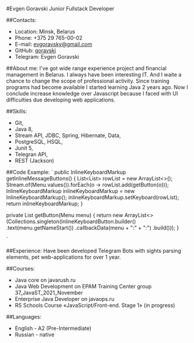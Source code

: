 #Evgen Goravski
Junior Fullstack Developer


##Contacts:
- Location: Minsk, Belarus
- Phone: +375 29 765-00-02
- E-mail: evgoravsky@gmail.com
- GitHub: [goravski](https://github.com/goravski)
- Telegram: Evgen Goravski


##About me:
I've got wide range experience project and financial management in Belarus. I always have been interesting IT.
And I waite a chance to change the scope of professional activity. Since training programs had become available I started learning Java 2 years ago. 
Now I conclude increase knowledge over Javascript because I faced with UI difficulties due developing web applications. 


##Skills:
* Git, 
* Java 8, 
* Stream API, JDBC, Spring, Hibernate, Data, 
* PostgreSQL, HSQL, 
* Junit 5, 
* Telegran API, 
* REST (Jackson)


##Code Example:
`
public InlineKeyboardMarkup getInlineMessageButtons() {
List<List<InlineKeyboardButton>> rowList = new ArrayList<>();
Stream.of(Menu.values()).forEach(o -> rowList.add(getButton(o)));
InlineKeyboardMarkup inlineKeyboardMarkup = new InlineKeyboardMarkup();
inlineKeyboardMarkup.setKeyboard(rowList);
return inlineKeyboardMarkup;
}

private List<InlineKeyboardButton> getButton(Menu menu) {
return new ArrayList<>(Collections.singleton(InlineKeyboardButton.builder()
.text(menu.getNameStart())
.callbackData(menu + ":" + ":")
.build()));
}

`


##Experience:
Have been developed Telegram Bots with sights parsing elements, pet web-applications for over 1 year. 


##Courses:
* Java core on javarush.ru
* Java Web Development on EPAM Training Center group 37_JavaST_2021_November
* Enterprise Java Developer on javaops.ru
* RS Schools Course «JavaScript/Front-end. Stage 1» (in progress)


##Languages:
* English - A2 (Pre-Intermediate) 
* Russian - native



